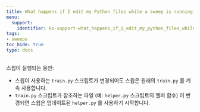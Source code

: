 ```yaml
---
title: What happens if I edit my Python files while a sweep is running?
menu:
  support:
    identifier: ko-support-what_happens_if_i_edit_my_python_files_while_a_sweep_is_running
tags:
- sweeps
toc_hide: true
type: docs
---
```


스윕이 실행되는 동안:
- 스윕이 사용하는 `train.py` 스크립트가 변경되어도 스윕은 원래의 `train.py` 를 계속 사용합니다.
- `train.py` 스크립트가 참조하는 파일 (예: `helper.py` 스크립트의 헬퍼 함수) 이 변경되면 스윕은 업데이트된 `helper.py` 를 사용하기 시작합니다.
